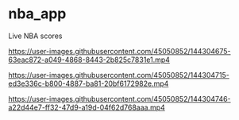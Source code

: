 # nba_app

Live NBA scores






https://user-images.githubusercontent.com/45050852/144304675-63eac872-a049-4868-8443-2b825c7831e1.mp4



https://user-images.githubusercontent.com/45050852/144304715-ed3e336c-b800-4887-ba81-20bf6172982e.mp4



https://user-images.githubusercontent.com/45050852/144304746-a22d44e7-ff32-47d9-a19d-04f62d768aaa.mp4

